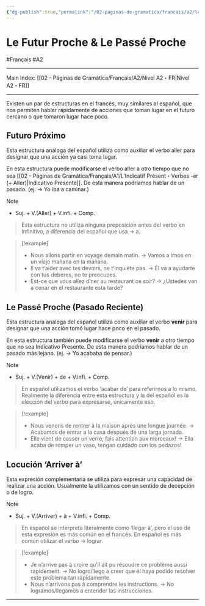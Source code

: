 ```yaml
---
{"dg-publish":true,"permalink":"/02-paginas-de-gramatica/francais/a2/le-futur-proche-and-le-passe-proche/"}
---
```


# Le Futur Proche & Le Passé Proche
#Français #A2
___
Main Index: [[02 - Páginas de Gramática/Français/A2/Nivel A2・FR\|Nivel A2・FR]]
___
Existen un par de estructuras en el francés, muy similares al español, que nos permiten hablar rápidamente de acciones que toman lugar en el futuro cercano o que tomaron lugar hace poco.

## Futuro Próximo
Esta estructura análoga del español utiliza como auxiliar el verbo aller para designar que una acción ya casi toma lugar.

En esta estructura puede modificarse el verbo aller a otro tiempo que no sea [[02 - Páginas de Gramática/Français/A1/L’Indicatif Présent・Verbes -er (+ Aller)\|Indicativo Presente]]. De esta manera podríamos hablar de un pasado. (ej. → Yo iba a caminar.)

> [!NOTE] 
> - Suj. + V.(Aller) + V.infi. + Comp.

>Esta estructura no utiliza ninguna preposición antes del verbo en Infinitivo, a diferencia del español que usa → a.

> [!example] 
> - Nous allons partir en voyage demain matin. → Vamos a irnos en un viaje mañana en la mañana.
> - Il va t’aider avec tes devoirs, ne t’inquiète pas. → Él va a ayudarte con tus deberes, no te preocupes.
> - Est-ce que vous allez dîner au restaurant ce soir? → ¿Ustedes van a cenar en el restaurante esta tarde?

## Le Passé Proche (Pasado Reciente)
Esta estructura análoga del español utiliza como auxiliar el verbo **venir** para designar que una acción tomó lugar hace poco en el pasado.

En esta estructura también puede modificarse el verbo **venir** a otro tiempo que no sea Indicativo Presente. De esta manera podríamos hablar de un pasado más lejano. (ej. → Yo acababa de pensar.)

> [!NOTE]
> 
> - Suj. + V.(Venir) + de + V.infi. + Comp.

> En español utilizamos el verbo ‘acabar de’ para referirnos a lo mismo. Realmente la diferencia entre esta estructura y la del español es la elección del verbo para expresarse, únicamente eso.

> [!example]
> 
> - Nous venons de rentrer à la maison après une longue journée. → Acabamos de entrar a la casa después de una larga jornada.
> - Elle vient de casser un verre, fais attention aux morceaux! → Ella acaba de romper un vaso, tengan cuidado con los pedazos!

## Locución ‘Arriver à’
Esta expresión complementaria se utiliza para expresar una capacidad de realizar una acción. Usualmente la utilizamos con un sentido de decepción o de logro.

> [!NOTE]
> 
> - Suj. + V.(Arriver) + à + V.infi. + Comp.

> En español se interpreta literalmente como ‘llegar a’, pero el uso de esta expresión es más común en el francés. En español es más común utilizar el verbo → lograr.

> [!example]
> 
> - Je n’arrive pas à croire qu’il ait pu résoudre ce problème aussi rapidement. → No logro/llego a creer que él haya podido resolver este problema tan rápidamente.
> - Nous n’arrivons pas à comprendre les instructions. → No logramos/llegamos a entender las instrucciones.


___